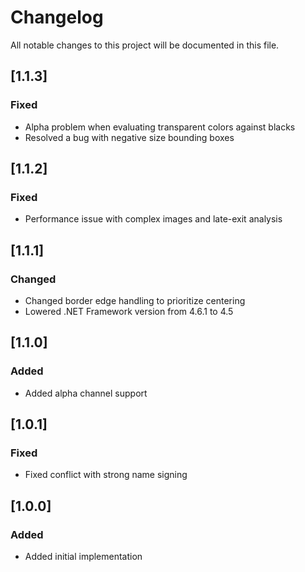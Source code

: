 # Changelog

All notable changes to this project will be documented in this file.

## [1.1.3]

### Fixed
- Alpha problem when evaluating transparent colors against blacks
- Resolved a bug with negative size bounding boxes

## [1.1.2]

### Fixed
- Performance issue with complex images and late-exit analysis

## [1.1.1]

### Changed
- Changed border edge handling to prioritize centering
- Lowered .NET Framework version from 4.6.1 to 4.5

## [1.1.0]

### Added
- Added alpha channel support

## [1.0.1]

### Fixed
- Fixed conflict with strong name signing

## [1.0.0]

### Added
- Added initial implementation